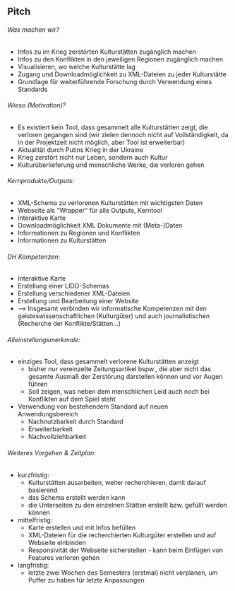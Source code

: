 ## Pitch

###### Was machen wir?

* Infos zu im Krieg zerstörten Kulturstätten zugänglich machen
* Infos zu den Konflikten in den jeweiligen Regionen zugänglich machen
* Visualisieren, wo welche Kulturstätte lag
* Zugang und Downloadmöglichkeit zu XML-Dateien zu jeder Kulturstätte
* Grundlage für weiterführende Forschung durch Verwendung eines Standards

###### Wieso (Motivation)?

* Es existiert kein Tool, dass gesammelt alle Kulturstätten zeigt, die verloren gegangen sind (wir zielen dennoch nicht auf Vollständigkeit, da in der Projektzeit nicht möglich, aber Tool ist erweiterbar)
* Aktualität durch Putins Krieg in der Ukraine
* Krieg zerstört nicht nur Leben, sondern auch Kultur
* Kulturüberlieferung und menschliche Werke, die verloren gehen

###### Kernprodukte/Outputs:

* XML-Schema zu verlorenen Kulturstätten mit wichtigsten Daten 
* Webseite als "Wrapper" für alle Outputs, Kerntool
* interaktive Karte
* Downloadmöglichkeit XML Dokumente mit (Meta-)Daten
* Informationen zu Regionen und Konflikten
* Informationen zu Kulturstätten

###### DH Kompetenzen:

* Interaktive Karte
* Erstellung einer LIDO-Schemas
* Erstellung verschiedener XML-Dateien
* Erstellung und Bearbeitung einer Website
* \--> Insgesamt verbinden wir informatische Kompetenzen mit den geisteswissenschaftlichen (Kulturgüter) und auch journalistischen (Recherche der Konflikte/Stätten...)

###### Alleinstellungsmerkmale:

* einziges Tool, dass gesammelt verlorene Kulturstätten anzeigt
  * bisher nur vereinzelte Zeitungsartikel bspw., die aber nicht das gesamte Ausmaß der Zerstörung darstellen können und vor Augen führen
  * Soll zeigen, was neben dem menschlichen Leid auch noch bei Konflikten auf dem Spiel steht
* Verwendung von bestehendem Standard auf neuen Anwendungsbereich
  * Nachnutzbarkeit durch Standard 
  * Erweiterbarkeit
  * Nachvollziehbarkeit

###### Weiteres Vorgehen & Zeitplan:

* kurzfristig:
  * Kulturstätten ausarbeiten, weiter recherchieren, damit darauf basierend
  * das Schema erstellt werden kann
  * die Unterseiten zu den einzelnen Stätten erstellt bzw. gefüllt werden können
* mittelfristig:
  * Karte erstellen und mit Infos befüllen
  * XML-Dateien für die recherchierten Kulturgüter erstellen und auf Webseite einbinden
  * Responsivität der Webseite sicherstellen - kann beim Einfügen von Features verloren gehen
* langfristig: 
  * letzte zwei Wochen des Semesters (erstmal) nicht verplanen, um Puffer zu haben für letzte Anpassungen


